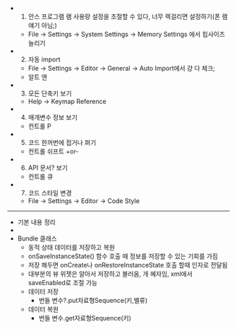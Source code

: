 - 1. 안스 프로그램 램 사용량 설정을 조절할 수 있다, 너무 렉걸리면 설정하기(폰 램 얘기 아님;)
	- File -> Settings -> System Settings -> Memory Settings 에서 힙사이즈 늘리기

- 2. 자동 import 
	- File -> Settings -> Editor -> General -> Auto Import에서 걍 다 체크;
	- 알트 앤

- 3. 모든 단축키 보기
	- Help -> Keymap Reference

- 4. 매개변수 정보 보기
	- 컨트롤 P

- 5. 코드 한꺼번에 접거나 펴기
	- 컨트롤 쉬프트 +or-

- 6. API 문서? 보기
	- 컨트롤 큐

- 7. 코드 스타일 변경
	- File -> Settings -> Editor -> Code Style

--- 
- 기본 내용 정리
- 
- Bundle 클래스
	- 동적 상태 데이터를 저장하고 복원
	- onSaveInstanceState() 함수 호출 때 정보를 저장할 수 있는 기회를 가짐
	- 저장 해두면 onCreate나 onRestoreInstanceState 호출 할때 인자로 전달됨
	- 대부분의 뷰 위젯은 알아서 저장하고 불러옴, 개 혜자임, xml에서 saveEnabled로 조절 가능
	- 데이터 저장
		- 번들 변수?.put자료형Sequence(키,밸류)
	- 데이터 복원
		- 번들 변수.get자료형Sequence(키)
